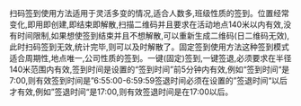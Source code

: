 
扫码签到使用方法适用于灵活多变的情况,适合人数多,班级性质的签到。位置经常变化,即用即创建,即结束即解散,扫描二维码并且要求在活动地点140米以内有效,没有时间限制,如果想使签到结束并且不想解散,可以重新生成二维码(日二维码无效),此时扫码签到无效,统计完毕,则可以及时解散了。固定签到使用方法这种签到模式适合周期性,地点唯一,公司性质的签到。一键(固定)签到,一键签退,必须要求在半径140米范围内有效,签到时间是设置的“签到时间”前5分钟内有效,例如“签到时间“是7:00,则有效签到时间是”6:55:00-6:59:59签退时间必须在设置的”签退时间“以后才有效,例如”签退时间“是17:00,则有效签退时间是在17:00以后。
